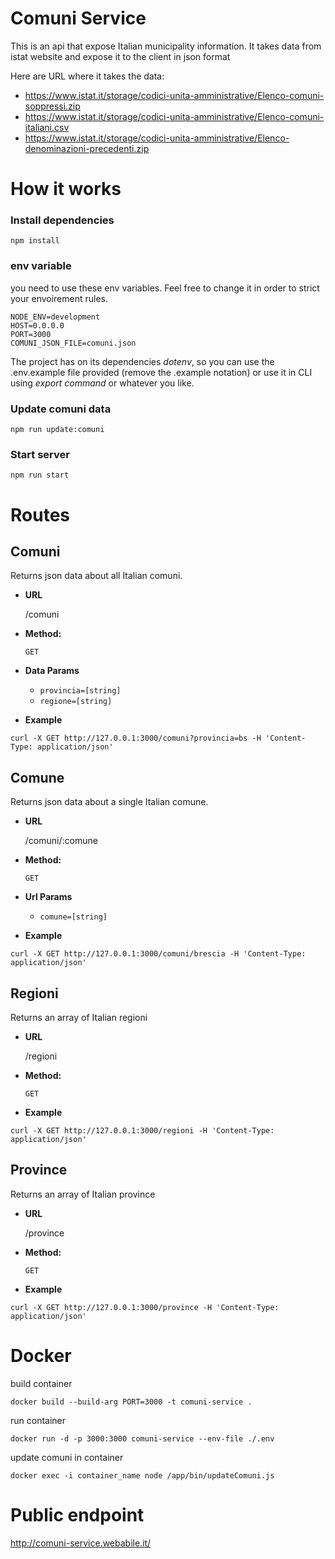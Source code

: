 # Comuni Service

This is an api that expose Italian municipality information.
It takes data from istat website and expose it to the client in json format

Here are URL where it takes the data:
- https://www.istat.it/storage/codici-unita-amministrative/Elenco-comuni-soppressi.zip
- https://www.istat.it/storage/codici-unita-amministrative/Elenco-comuni-italiani.csv
- https://www.istat.it/storage/codici-unita-amministrative/Elenco-denominazioni-precedenti.zip

# How it works

### Install dependencies

`npm install`

### env variable

you need to use these env variables.
Feel free to change it in order to strict your envoirement rules.

```
NODE_ENV=development
HOST=0.0.0.0
PORT=3000
COMUNI_JSON_FILE=comuni.json
```
The project has on its dependencies *dotenv*, so
you can use the .env.example file provided (remove the .example notation) or use it in CLI using *export command* or whatever you like.

### Update comuni data

`npm run update:comuni`

### Start server

`npm run start`

# Routes

**Comuni**
----
  Returns json data about all Italian comuni.

* **URL**

  /comuni

* **Method:**

  `GET`

* **Data Params**

  - `provincia=[string]`
  - `regione=[string]`

* **Example**

```
curl -X GET http://127.0.0.1:3000/comuni?provincia=bs -H 'Content-Type: application/json'
```

**Comune**
----
  Returns json data about a single Italian comune.

* **URL**

  /comuni/:comune

* **Method:**

  `GET`

* **Url Params**

  - `comune=[string]`

* **Example**

```
curl -X GET http://127.0.0.1:3000/comuni/brescia -H 'Content-Type: application/json'
```

**Regioni**
----
  Returns an array of Italian regioni

* **URL**

  /regioni

* **Method:**

  `GET`

* **Example**

```
curl -X GET http://127.0.0.1:3000/regioni -H 'Content-Type: application/json'
```

**Province**
----
  Returns an array of Italian province

* **URL**

  /province

* **Method:**

  `GET`

* **Example**

```
curl -X GET http://127.0.0.1:3000/province -H 'Content-Type: application/json'
```

# Docker

build container

`docker build --build-arg PORT=3000 -t comuni-service .`

run container

`docker run -d -p 3000:3000 comuni-service --env-file ./.env`

update comuni in container

`docker exec -i container_name node /app/bin/updateComuni.js`

# Public endpoint

http://comuni-service.webabile.it/
